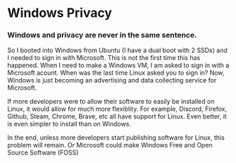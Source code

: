 # Windows Privacy
### Windows and privacy are never in the same sentence.

So I booted into Windows from Ubuntu (I have a dual boot with 2 SSDs) and I needed to sign in with Microsoft. This is not the first time this has happened. When I need to make a Windows VM, I am asked to sign in with a Microsoft acount. When was the last time Linux asked you to sign in? Now, Windows is just becoming an advertising and data collecting service for Microsoft.

If more developers were to allow their software to easily be installed on Linux, it would allow for much more flexiblity. For example, Discord, Firefox, Github, Steam, Chrome, Brave, etc all have support for Linux. Even better, it is even simpler to install than on Windows.

In the end, unless more developers start publishing software for Linux, this problem will remain. Or Microsoft could make Windows Free and Open Source Software (FOSS)

